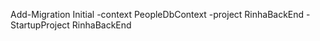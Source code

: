 Add-Migration Initial -context PeopleDbContext -project RinhaBackEnd -StartupProject RinhaBackEnd  
